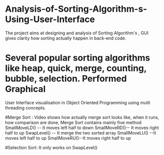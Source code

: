 # Analysis-of-Sorting-Algorithm-s-Using-User-Interface
The project aims at designing and analysis of Sorting Algorithm's , GUI gives clarity how sorting actually happen in back-end code.
# Several popular sorting algorithms like heap, quick, merge, counting, bubble, selection. Performed Graphical
User Interface visualisation in Object Oriented Programming using multi threading concepts.


#Merge Sort :
Video shows how actually merge sort looks like, when it runs, how comparison are done, Merge Sort contains mainly five method  
SmallMoveLD() -- It moves left half to down
SmallMoveRD()-- It moves right half to up
SwapLevel()    --  It merge the two sorted array
SmallMoveLU() --It moves left half to up
SmallMoveRU()--It moves right half to up

#Selection Sort:
It only works on SwapLevel()
